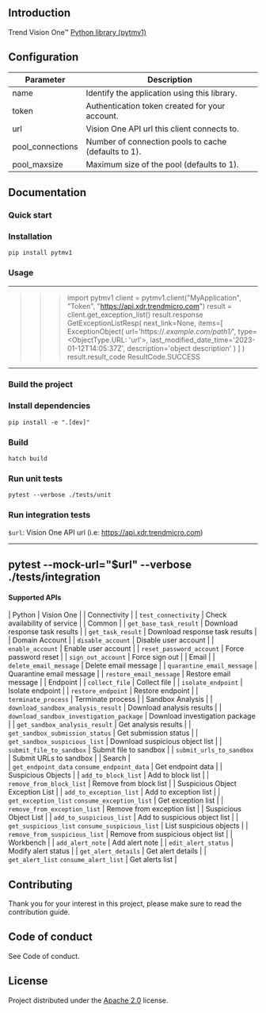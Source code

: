 ## Introduction

Trend Vision One™ [Python library (pytmv1)](https://pypi.org/project/pytmv1/)

## Configuration

| Parameter   | Description |
| ----------- | ----------- |
| name        | Identify the application using this library. |
| token       | Authentication token created for your account. |
| url         | Vision One API url this client connects to. |
| pool_connections | Number of connection pools to cache (defaults to 1). |
| pool_maxsize | Maximum size of the pool (defaults to 1). |


## Documentation
### Quick start
### Installation

`pip install pytmv1`

### Usage

----
>>> import pytmv1
>>> client = pytmv1.client("MyApplication", "Token", "https://api.xdr.trendmicro.com")
>>> result = client.get_exception_list()
>>> result.response
GetExceptionListResp(
    next_link=None,
    items=[
        ExceptionObject(
            url='https://*.example.com/path1/*',
            type=<ObjectType.URL: 'url'>,
            last_modified_date_time='2023-01-12T14:05:37Z',
            description='object description'
        )
    ]
)
>>> result.result_code
ResultCode.SUCCESS
----

### Build the project
### Install dependencies

`pip install -e ".[dev]"`

### Build

`hatch build`

### Run unit tests

`pytest --verbose ./tests/unit`

### Run integration tests

`$url`: Vision One API url (i.e: https://api.xdr.trendmicro.com)

----
pytest --mock-url="$url" --verbose ./tests/integration
----

#### Supported APIs

| Python	| Vision One |
| Connectivity	|
| `test_connectivity` |	Check availability of service |
| Common	|
| `get_base_task_result` |	Download response task results |
| `get_task_result` |	Download response task results |
| Domain Account	|
| `disable_account` |	Disable user account |
| `enable_account` |	Enable user account |
| `reset_password_account` |	Force password reset |
| `sign_out_account` |	Force sign out |
| Email	|
| `delete_email_message` |	Delete email message |
| `quarantine_email_message` |	Quarantine email message |
| `restore_email_message` |	Restore email message |
| Endpoint	|
| `collect_file` |	Collect file |
| `isolate_endpoint` |	Isolate endpoint |
| `restore_endpoint` |	Restore endpoint |
| `terminate_process` |	Terminate process |
| Sandbox Analysis	|
| `download_sandbox_analysis_result` |	Download analysis results |
| `download_sandbox_investigation_package` |	Download investigation package |
| `get_sandbox_analysis_result` |	Get analysis results |
| `get_sandbox_submission_status` |	Get submission status |
| `get_sandbox_suspicious_list` |	Download suspicious object list |
| `submit_file_to_sandbox` |	Submit file to sandbox |
| `submit_urls_to_sandbox` |	Submit URLs to sandbox |
| Search |	
| `get_endpoint_data` `consume_endpoint_data` |	Get endpoint data |
| Suspicious Objects	|
| `add_to_block_list` |	Add to block list |
| `remove_from_block_list` |	Remove from block list |
| Suspicious Object Exception List	|
| `add_to_exception_list` |	Add to exception list |
| `get_exception_list` `consume_exception_list` |	Get exception list |
| `remove_from_exception_list` |	Remove from exception list |
| Suspicious Object List	|
| `add_to_suspicious_list` |	Add to suspicious object list |
| `get_suspicious_list` `consume_suspicious_list` |	List suspicious objects |
| `remove_from_suspicious_list` |	Remove from suspicious object list |
| Workbench	|
| `add_alert_note` |	Add alert note |
| `edit_alert_status` |	Modify alert status |
| `get_alert_details` |	Get alert details |
| `get_alert_list` `consume_alert_list`	| Get alerts list |

## Contributing
Thank you for your interest in this project, please make sure to read the contribution guide.

## Code of conduct
See Code of conduct.

## License
Project distributed under the [Apache 2.0](https://spdx.org/licenses/Apache-2.0.html) license.